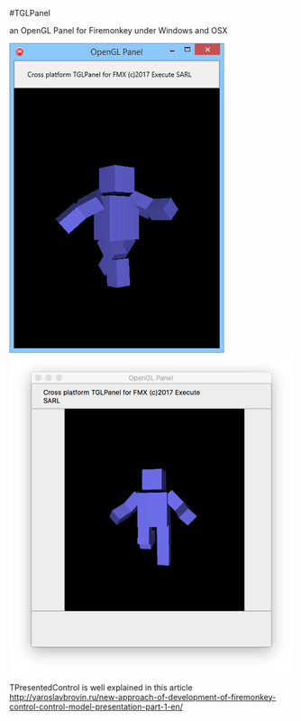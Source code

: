 #TGLPanel

an OpenGL Panel for Firemonkey under Windows and OSX

![screenshot](GLPanel.png) ![screenshot](GlPanelMac.png)

TPresentedControl is well explained in this article
http://yaroslavbrovin.ru/new-approach-of-development-of-firemonkey-control-control-model-presentation-part-1-en/

